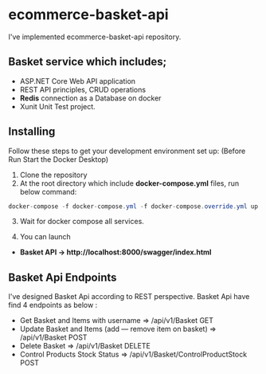 # ecommerce-basket-api
I've implemented ecommerce-basket-api repository.

## Basket service which includes;
* ASP.NET Core Web API application 
* REST API principles, CRUD operations 
* **Redis** connection as a Database on docker
* Xunit Unit Test project.

## Installing
Follow these steps to get your development environment set up: (Before Run Start the Docker Desktop)
1. Clone the repository
2. At the root directory which include **docker-compose.yml** files, run below command:
```csharp
docker-compose -f docker-compose.yml -f docker-compose.override.yml up –d
```
3. Wait for docker compose all services.

4. You can launch 
* **Basket API -> http://localhost:8000/swagger/index.html**

## Basket Api Endpoints

I've designed Basket Api according to REST perspective. Basket Api have find 4 endpoints as below :

* Get Basket and Items with username => /api/v1/Basket GET
* Update Basket and Items (add — remove item on basket) => /api/v1/Basket POST
* Delete Basket => /api/v1/Basket DELETE
* Control Products Stock Status => /api/v1/Basket/ControlProductStock POST






